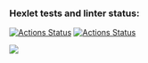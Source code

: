 ### Hexlet tests and linter status:
[![Actions Status](https://github.com/SoulH0unD/python-project-lvl1/workflows/hexlet-check/badge.svg)](https://github.com/SoulH0unD/python-project-lvl1/actions)
[![Actions Status](https://github.com/SoulH0unD/python-project-lvl1/workflows/run_lint.yml/badge.svg)](https://github.com/SoulH0unD/python-project-lvl1/workflows/run_lint.yml/badge.svg)

<a href="https://codeclimate.com/github/SoulH0unD/python-project-lvl1/maintainability"><img src="https://api.codeclimate.com/v1/badges/53462ed6de3cd72d7096/maintainability" /></a>
